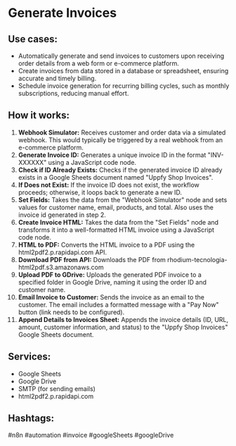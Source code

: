 # Generate Invoices

## Use cases:

-   Automatically generate and send invoices to customers upon receiving order details from a web form or e-commerce platform.
-   Create invoices from data stored in a database or spreadsheet, ensuring accurate and timely billing.
-   Schedule invoice generation for recurring billing cycles, such as monthly subscriptions, reducing manual effort.

## How it works:

1.  **Webhook Simulator:** Receives customer and order data via a simulated webhook. This would typically be triggered by a real webhook from an e-commerce platform.
2.  **Generate Invoice ID:** Generates a unique invoice ID in the format "INV-XXXXXX" using a JavaScript code node.
3.  **Check if ID Already Exists:** Checks if the generated invoice ID already exists in a Google Sheets document named "Uppfy Shop Invoices".
4.  **If Does not Exist:** If the invoice ID does not exist, the workflow proceeds; otherwise, it loops back to generate a new ID.
5.  **Set Fields:** Takes the data from the "Webhook Simulator" node and sets values for customer name, email, products, and total. Also uses the invoice id generated in step 2.
6.  **Create Invoice HTML:** Takes the data from the "Set Fields" node and transforms it into a well-formatted HTML invoice using a JavaScript code node.
7.  **HTML to PDF:** Converts the HTML invoice to a PDF using the html2pdf2.p.rapidapi.com API.
8.  **Download PDF from API:** Downloads the PDF from rhodium-tecnologia-html2pdf.s3.amazonaws.com
9.  **Upload PDF to GDrive:** Uploads the generated PDF invoice to a specified folder in Google Drive, naming it using the order ID and customer name.
10. **Email Invoice to Customer:** Sends the invoice as an email to the customer. The email includes a formatted message with a "Pay Now" button (link needs to be configured).
11. **Append Details to Invoices Sheet:** Appends the invoice details (ID, URL, amount, customer information, and status) to the "Uppfy Shop Invoices" Google Sheets document.

## Services:

-   Google Sheets
-   Google Drive
-   SMTP (for sending emails)
-   html2pdf2.p.rapidapi.com

## Hashtags:

#n8n #automation #invoice #googleSheets #googleDrive
